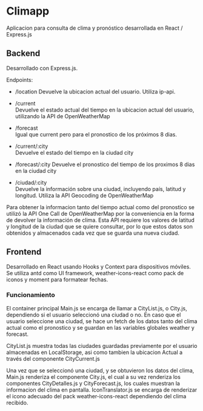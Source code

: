 # Climapp

Aplicacion para consulta de clima y pronóstico desarrollada en React / Express.js

## Backend

Desarrollado con Express.js.

Endpoints:

- /location
  Devuelve la ubicacion actual del usuario. Utiliza ip-api.

- /current  
  Devuelve el estado actual del tiempo en la ubicacion actual del usuario, utilizando la API de OpenWeatherMap

- /forecast  
  Igual que current pero para el pronostico de los próximos 8 dias.

- /current/:city  
  Devuelve el estado del tiempo en la ciudad city

- /forecast/:city
  Devuelve el pronostico del tiempo de los proximos 8 dias en la ciudad city

- /ciudad/:city  
  Devuelve la información sobre una ciudad, incluyendo país, latitud y longitud. Utiliza la API Geocoding de OpenWeatherMap

Para obtener la informacion tanto del tiempo actual como del pronostico se utilizó la API One Call de OpenWeatherMap por la conveniencia en la forma de devolver la información de clima. Esta API requiere los valores de latitud y longitud de la ciudad que se quiere consultar, por lo que estos datos son obtenidos y almacenados cada vez que se guarda una nueva ciudad.

## Frontend

Desarrollado en React usando Hooks y Context para dispositivos móviles. Se utiliza antd como UI framework, weather-icons-react como pack de iconos y moment para formatear fechas.

### Funcionamiento

El container principal Main.js se encarga de llamar a CityList.js, o City.js, dependiendo si el usuario seleccionó una ciudad o no. En caso que el usuario seleccione una ciudad, se hace un fetch de los datos tanto del clima actual como el pronostico y se guardan en las variables globales weather y forecast.

CityList.js muestra todas las ciudades guardadas previamente por el usuario almacenadas en LocalStorage, asi como tambien la ubicacion Actual a través del componente CityCurrent.js

Una vez que se seleccionó una ciudad, y se obtuvieron los datos del clima, Main.js renderiza el componente City.js, el cual a su vez renderiza los componentes CityDetalles.js y CityForecast.js, los cuales muestran la informacion del clima en pantalla. IconTranslator.js se encarga de renderizar el icono adecuado del pack weather-icons-react dependiendo del clima recibido.

